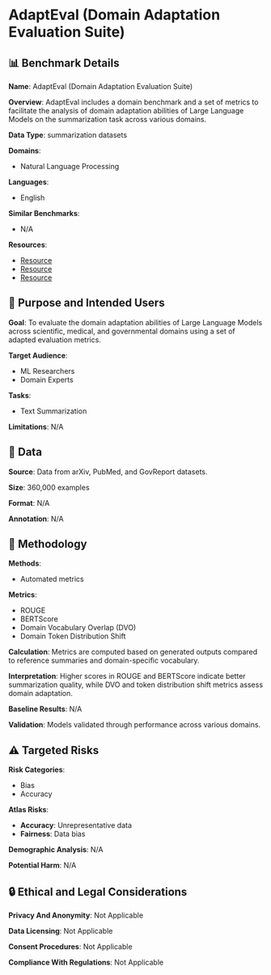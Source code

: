 # AdaptEval (Domain Adaptation Evaluation Suite)

## 📊 Benchmark Details

**Name**: AdaptEval (Domain Adaptation Evaluation Suite)

**Overview**: AdaptEval includes a domain benchmark and a set of metrics to facilitate the analysis of domain adaptation abilities of Large Language Models on the summarization task across various domains.

**Data Type**: summarization datasets

**Domains**:
- Natural Language Processing

**Languages**:
- English

**Similar Benchmarks**:
- N/A

**Resources**:
- [Resource](https://huggingface.co/meta-llama/Llama-2-7b-arxiv-4096)
- [Resource](https://huggingface.co/meta-llama/Llama-2-13b-arxiv-4096)
- [Resource](https://huggingface.co/mistralai/Mistral-7B-v0.1)

## 🎯 Purpose and Intended Users

**Goal**: To evaluate the domain adaptation abilities of Large Language Models across scientific, medical, and governmental domains using a set of adapted evaluation metrics.

**Target Audience**:
- ML Researchers
- Domain Experts

**Tasks**:
- Text Summarization

**Limitations**: N/A

## 💾 Data

**Source**: Data from arXiv, PubMed, and GovReport datasets.

**Size**: 360,000 examples

**Format**: N/A

**Annotation**: N/A

## 🔬 Methodology

**Methods**:
- Automated metrics

**Metrics**:
- ROUGE
- BERTScore
- Domain Vocabulary Overlap (DVO)
- Domain Token Distribution Shift

**Calculation**: Metrics are computed based on generated outputs compared to reference summaries and domain-specific vocabulary.

**Interpretation**: Higher scores in ROUGE and BERTScore indicate better summarization quality, while DVO and token distribution shift metrics assess domain adaptation.

**Baseline Results**: N/A

**Validation**: Models validated through performance across various domains.

## ⚠️ Targeted Risks

**Risk Categories**:
- Bias
- Accuracy

**Atlas Risks**:
- **Accuracy**: Unrepresentative data
- **Fairness**: Data bias

**Demographic Analysis**: N/A

**Potential Harm**: N/A

## 🔒 Ethical and Legal Considerations

**Privacy And Anonymity**: Not Applicable

**Data Licensing**: Not Applicable

**Consent Procedures**: Not Applicable

**Compliance With Regulations**: Not Applicable
